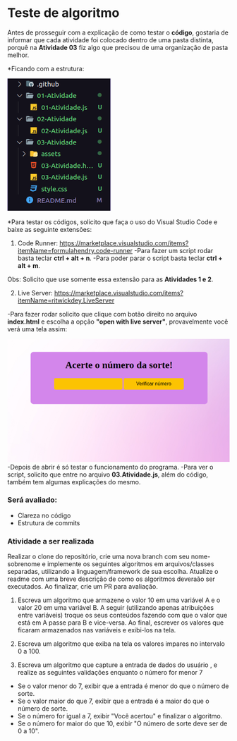 # Teste de algoritmo
Antes de prosseguir com a explicação de como testar o <b>código</b>, gostaria de informar que cada atividade foi colocado dentro de uma pasta distinta, porquê na <b>Atividade 03</b> fiz algo que precisou de uma organização de pasta melhor.

*Ficando com a estrutura:

<img src=".github/Estrutura.png">

*Para testar os códigos, solicito que faça o uso do Visual Studio Code e baixe as seguinte extensões:

1. Code Runner: https://marketplace.visualstudio.com/items?itemName=formulahendry.code-runner
  -Para fazer um script rodar basta teclar <b>ctrl + alt + n</b>.
  -Para poder parar o script basta teclar <b>ctrl + alt + m</b>.

  Obs: Solicito que use somente essa extensão para as <b>Atividades 1 e 2</b>.

2. Live Server: https://marketplace.visualstudio.com/items?itemName=ritwickdey.LiveServer

  -Para fazer rodar solicito que clique com botão direito no arquivo <b>index.html</b> e escolha a opção <b>"open with live server"</b>, provavelmente você verá uma tela assim:
  
  <img src=".github/03Atividade.png">
  -Depois de abrir é só testar o funcionamento do programa.
  -Para ver o script, solicito que entre no arquivo <b>03.Atividade.js</b>, além do código, também tem algumas explicações do mesmo.

### Será avaliado:

* Clareza no código
* Estrutura de commits


### Atividade a ser realizada
Realizar o clone do repositório, crie uma nova branch com seu nome-sobrenome e implemente os seguintes algoritmos em arquivos/classes separadas, utilizando a linguagem/framework de sua escolha. Atualize o readme com uma breve descrição de como os algoritmos deveraão ser executados. Ao finalizar, crie um PR para avaliação.

1. Escreva um algoritmo que armazene o valor 10 em uma variável A e o valor 20 em uma variável B.
A seguir (utilizando apenas atribuições entre variáveis) troque os seus conteúdos fazendo com que o
valor que está em A passe para B e vice-versa. Ao final, escrever os valores que ficaram armazenados
nas variáveis e exibi-los na tela. 

2. Escreva um algoritmo que exiba na tela os valores impares no intervalo 0 a 100.

3. Escreva um algoritmo que capture a entrada de dados do usuário , e realize as seguintes validações enquanto o número for menor 7

  * Se o valor menor do 7, exibir que a entrada é menor do que o número de sorte.
  * Se o valor maior do que 7, exibir que a entrada é a maior do que o número de sorte.
  * Se o número for igual a 7, exibir "Você acertou" e finalizar o algoritmo.
  * Se o número for maior do que 10, exibir "O número de sorte deve ser de 0 a 10".

